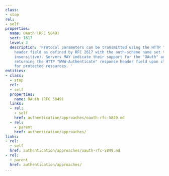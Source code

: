 ```yaml
---
class:
- stop
rel:
- self
properties:
  name: OAuth (RFC 5849)
  sort: 1617
  level: 3
  description: 'Protocol parameters can be transmitted using the HTTP "Authorization"
    header field as defined by RFC 2617 with the auth-scheme name set to "OAuth" (case
    insensitive). Servers MAY indicate their support for the "OAuth" auth-scheme by
    returning the HTTP "WWW-Authenticate" response header field upon client requests
    for protected resources. '
entities:
- class:
  - stop
  rel:
  - self
  properties:
    name: OAuth (RFC 5849)
  links:
  - rel:
    - self
    href: authentication/approaches/oauth-rfc-5849.md
  - rel:
    - parent
    href: authentication/approaches/
links:
- rel:
  - self
  href: authentication/approaches/oauth-rfc-5849.md
- rel:
  - parent
  href: authentication/approaches/
...
```


